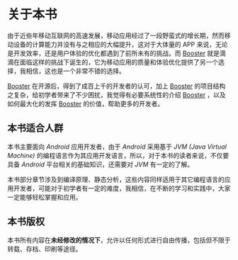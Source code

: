 # 关于本书

由于近些年移动互联网的高速发展，移动应用经过了一段野蛮式的增长期，然而移动设备的计算能力并没有与之相应的大幅提升，这对于大体量的 APP 来说，无论是开发效率，还是用户体验的优化都遇到了前所未有的挑战。而 [Booster](https://github.com/didi/booster) 就是滴滴在面临这样的挑战下诞生的，它为移动应用的质量和体验优化提供了另一个选择，我相信，这也是一个非常不错的选择。

[Booster](https://github.com/didi/booster) 在开源后，得到了成百上千的开发者的认可，加上 [Booster](https://github.com/didi/booster) 的项目结构之复杂，给初学者带来了不少困扰，我觉得有必要系统性的介绍 [Booster](https://github.com/didi/booster) ，以及如何最大化的发挥 [Booster](https://github.com/didi/booster) 的价值，帮助更多的开发者。

## 本书适合人群

本书主要面向 *Android* 应用开发者，由于 *Android* 采用基于 *JVM (Java Virtual Machine)* 的编程语言作为其应用开发语言，所以，对于本书的读者来说，不仅要具备 *Android* 平台相关的基础知识，还需要对 *JVM* 有一定的了解。

本书部分章节涉及到编译原理、静态分析，这些内容同样适用于其它编程语言的应用开发者，可能对于初学者有一定的难度，我相信，在不断的学习和实践中，大家一定能够轻松掌握和应用。

## 本书版权

本书所有内容在**未经修改的情况下**，允许以任何形式进行自由传播，包括但不限于转载、存档、印刷等途径。
